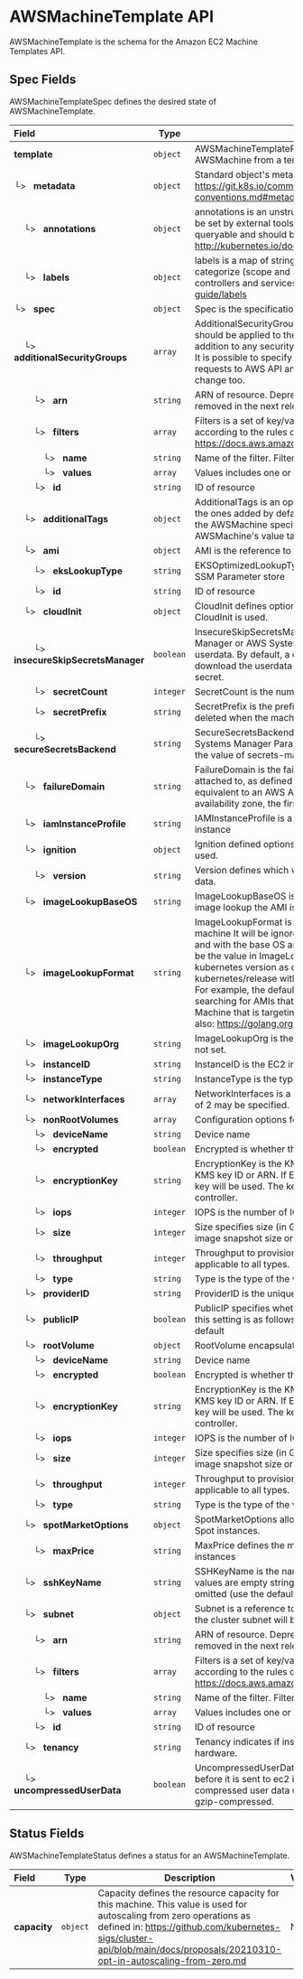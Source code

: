 # AWSMachineTemplate API

AWSMachineTemplate is the schema for the Amazon EC2 Machine Templates API.

## Spec Fields

AWSMachineTemplateSpec defines the desired state of AWSMachineTemplate.

| Field | Type | Description | Validations |
|:---|---|---|---|
|  **template** | `object` | AWSMachineTemplateResource describes the data needed to create am AWSMachine from a template. | N/A |
| └>&nbsp;&nbsp; **metadata** | `object` | Standard object's metadata. More info: https://git.k8s.io/community/contributors/devel/sig-architecture/api-conventions.md#metadata | N/A |
| &nbsp;&nbsp;&nbsp;&nbsp;└>&nbsp;&nbsp; **annotations** | `object` | annotations is an unstructured key value map stored with a resource that may be set by external tools to store and retrieve arbitrary metadata. They are not queryable and should be preserved when modifying objects. More info: http://kubernetes.io/docs/user-guide/annotations | N/A |
| &nbsp;&nbsp;&nbsp;&nbsp;└>&nbsp;&nbsp; **labels** | `object` | labels is a map of string keys and values that can be used to organize and categorize (scope and select) objects. May match selectors of replication controllers and services. More info: http://kubernetes.io/docs/user-guide/labels | N/A |
| └>&nbsp;&nbsp; **spec** | `object` | Spec is the specification of the desired behavior of the machine. | N/A |
| &nbsp;&nbsp;&nbsp;&nbsp;└>&nbsp;&nbsp; **additionalSecurityGroups** | `array` | AdditionalSecurityGroups is an array of references to security groups that should be applied to the instance. These security groups would be set in addition to any security groups defined at the cluster level or in the actuator. It is possible to specify either IDs of Filters. Using Filters will cause additional requests to AWS API and if tags change the attached security groups might change too. | N/A |
| &nbsp;&nbsp;&nbsp;&nbsp;&nbsp;&nbsp;&nbsp;&nbsp;└>&nbsp;&nbsp; **arn** | `string` | ARN of resource. Deprecated: This field has no function and is going to be removed in the next release. | N/A |
| &nbsp;&nbsp;&nbsp;&nbsp;&nbsp;&nbsp;&nbsp;&nbsp;└>&nbsp;&nbsp; **filters** | `array` | Filters is a set of key/value pairs used to identify a resource They are applied according to the rules defined by the AWS API: https://docs.aws.amazon.com/AWSEC2/latest/UserGuide/Using_Filtering.html | N/A |
| &nbsp;&nbsp;&nbsp;&nbsp;&nbsp;&nbsp;&nbsp;&nbsp;&nbsp;&nbsp;&nbsp;&nbsp;└>&nbsp;&nbsp; **name** | `string` | Name of the filter. Filter names are case-sensitive. | N/A |
| &nbsp;&nbsp;&nbsp;&nbsp;&nbsp;&nbsp;&nbsp;&nbsp;&nbsp;&nbsp;&nbsp;&nbsp;└>&nbsp;&nbsp; **values** | `array` | Values includes one or more filter values. Filter values are case-sensitive. | N/A |
| &nbsp;&nbsp;&nbsp;&nbsp;&nbsp;&nbsp;&nbsp;&nbsp;└>&nbsp;&nbsp; **id** | `string` | ID of resource | N/A |
| &nbsp;&nbsp;&nbsp;&nbsp;└>&nbsp;&nbsp; **additionalTags** | `object` | AdditionalTags is an optional set of tags to add to an instance, in addition to the ones added by default by the AWS provider. If both the AWSCluster and the AWSMachine specify the same tag name with different values, the AWSMachine's value takes precedence. | N/A |
| &nbsp;&nbsp;&nbsp;&nbsp;└>&nbsp;&nbsp; **ami** | `object` | AMI is the reference to the AMI from which to create the machine instance. | N/A |
| &nbsp;&nbsp;&nbsp;&nbsp;&nbsp;&nbsp;&nbsp;&nbsp;└>&nbsp;&nbsp; **eksLookupType** | `string` | EKSOptimizedLookupType If specified, will look up an EKS Optimized image in SSM Parameter store | N/A |
| &nbsp;&nbsp;&nbsp;&nbsp;&nbsp;&nbsp;&nbsp;&nbsp;└>&nbsp;&nbsp; **id** | `string` | ID of resource | N/A |
| &nbsp;&nbsp;&nbsp;&nbsp;└>&nbsp;&nbsp; **cloudInit** | `object` | CloudInit defines options related to the bootstrapping systems where CloudInit is used. | N/A |
| &nbsp;&nbsp;&nbsp;&nbsp;&nbsp;&nbsp;&nbsp;&nbsp;└>&nbsp;&nbsp; **insecureSkipSecretsManager** | `boolean` | InsecureSkipSecretsManager, when set to true will not use AWS Secrets Manager or AWS Systems Manager Parameter Store to ensure privacy of userdata. By default, a cloud-init boothook shell script is prepended to download the userdata from Secrets Manager and additionally delete the secret. | N/A |
| &nbsp;&nbsp;&nbsp;&nbsp;&nbsp;&nbsp;&nbsp;&nbsp;└>&nbsp;&nbsp; **secretCount** | `integer` | SecretCount is the number of secrets used to form the complete secret | N/A |
| &nbsp;&nbsp;&nbsp;&nbsp;&nbsp;&nbsp;&nbsp;&nbsp;└>&nbsp;&nbsp; **secretPrefix** | `string` | SecretPrefix is the prefix for the secret name. This is stored temporarily, and deleted when the machine registers as a node against the workload cluster. | N/A |
| &nbsp;&nbsp;&nbsp;&nbsp;&nbsp;&nbsp;&nbsp;&nbsp;└>&nbsp;&nbsp; **secureSecretsBackend** | `string` | SecureSecretsBackend, when set to parameter-store will utilize the AWS Systems Manager Parameter Storage to distribute secrets. By default or with the value of secrets-manager, will use AWS Secrets Manager instead. | N/A |
| &nbsp;&nbsp;&nbsp;&nbsp;└>&nbsp;&nbsp; **failureDomain** | `string` | FailureDomain is the failure domain unique identifier this Machine should be attached to, as defined in Cluster API. For this infrastructure provider, the ID is equivalent to an AWS Availability Zone. If multiple subnets are matched for the availability zone, the first one returned is picked. | N/A |
| &nbsp;&nbsp;&nbsp;&nbsp;└>&nbsp;&nbsp; **iamInstanceProfile** | `string` | IAMInstanceProfile is a name of an IAM instance profile to assign to the instance | N/A |
| &nbsp;&nbsp;&nbsp;&nbsp;└>&nbsp;&nbsp; **ignition** | `object` | Ignition defined options related to the bootstrapping systems where Ignition is used. | N/A |
| &nbsp;&nbsp;&nbsp;&nbsp;&nbsp;&nbsp;&nbsp;&nbsp;└>&nbsp;&nbsp; **version** | `string` | Version defines which version of Ignition will be used to generate bootstrap data. | N/A |
| &nbsp;&nbsp;&nbsp;&nbsp;└>&nbsp;&nbsp; **imageLookupBaseOS** | `string` | ImageLookupBaseOS is the name of the base operating system to use for image lookup the AMI is not set. | N/A |
| &nbsp;&nbsp;&nbsp;&nbsp;└>&nbsp;&nbsp; **imageLookupFormat** | `string` | ImageLookupFormat is the AMI naming format to look up the image for this machine It will be ignored if an explicit AMI is set. Supports substitutions for  and  with the base OS and kubernetes version, respectively. The BaseOS will be the value in ImageLookupBaseOS or ubuntu (the default), and the kubernetes version as defined by the packages produced by kubernetes/release without v as a prefix: 1.13.0, 1.12.5-mybuild.1, or 1.17.3. For example, the default image format of capa-ami--?-* will end up searching for AMIs that match the pattern capa-ami-ubuntu-?1.18.0-* for a Machine that is targeting kubernetes v1.18.0 and the ubuntu base OS. See also: https://golang.org/pkg/text/template/ | N/A |
| &nbsp;&nbsp;&nbsp;&nbsp;└>&nbsp;&nbsp; **imageLookupOrg** | `string` | ImageLookupOrg is the AWS Organization ID to use for image lookup if AMI is not set. | N/A |
| &nbsp;&nbsp;&nbsp;&nbsp;└>&nbsp;&nbsp; **instanceID** | `string` | InstanceID is the EC2 instance ID for this machine. | N/A |
| &nbsp;&nbsp;&nbsp;&nbsp;└>&nbsp;&nbsp; **instanceType** | `string` | InstanceType is the type of instance to create. Example: m4.xlarge | N/A |
| &nbsp;&nbsp;&nbsp;&nbsp;└>&nbsp;&nbsp; **networkInterfaces** | `array` | NetworkInterfaces is a list of ENIs to associate with the instance. A maximum of 2 may be specified. | N/A |
| &nbsp;&nbsp;&nbsp;&nbsp;└>&nbsp;&nbsp; **nonRootVolumes** | `array` | Configuration options for the non root storage volumes. | N/A |
| &nbsp;&nbsp;&nbsp;&nbsp;&nbsp;&nbsp;&nbsp;&nbsp;└>&nbsp;&nbsp; **deviceName** | `string` | Device name | N/A |
| &nbsp;&nbsp;&nbsp;&nbsp;&nbsp;&nbsp;&nbsp;&nbsp;└>&nbsp;&nbsp; **encrypted** | `boolean` | Encrypted is whether the volume should be encrypted or not. | N/A |
| &nbsp;&nbsp;&nbsp;&nbsp;&nbsp;&nbsp;&nbsp;&nbsp;└>&nbsp;&nbsp; **encryptionKey** | `string` | EncryptionKey is the KMS key to use to encrypt the volume. Can be either a KMS key ID or ARN. If Encrypted is set and this is omitted, the default AWS key will be used. The key must already exist and be accessible by the controller. | N/A |
| &nbsp;&nbsp;&nbsp;&nbsp;&nbsp;&nbsp;&nbsp;&nbsp;└>&nbsp;&nbsp; **iops** | `integer` | IOPS is the number of IOPS requested for the disk. Not applicable to all types. | N/A |
| &nbsp;&nbsp;&nbsp;&nbsp;&nbsp;&nbsp;&nbsp;&nbsp;└>&nbsp;&nbsp; **size** | `integer` | Size specifies size (in Gi) of the storage device. Must be greater than the image snapshot size or 8 (whichever is greater). | `Minimum=8` |
| &nbsp;&nbsp;&nbsp;&nbsp;&nbsp;&nbsp;&nbsp;&nbsp;└>&nbsp;&nbsp; **throughput** | `integer` | Throughput to provision in MiB/s supported for the volume type. Not applicable to all types. | N/A |
| &nbsp;&nbsp;&nbsp;&nbsp;&nbsp;&nbsp;&nbsp;&nbsp;└>&nbsp;&nbsp; **type** | `string` | Type is the type of the volume (e.g. gp2, io1, etc...). | N/A |
| &nbsp;&nbsp;&nbsp;&nbsp;└>&nbsp;&nbsp; **providerID** | `string` | ProviderID is the unique identifier as specified by the cloud provider. | N/A |
| &nbsp;&nbsp;&nbsp;&nbsp;└>&nbsp;&nbsp; **publicIP** | `boolean` | PublicIP specifies whether the instance should get a public IP. Precedence for this setting is as follows: 1. This field if set 2. Cluster/flavor setting 3. Subnet default | N/A |
| &nbsp;&nbsp;&nbsp;&nbsp;└>&nbsp;&nbsp; **rootVolume** | `object` | RootVolume encapsulates the configuration options for the root volume | N/A |
| &nbsp;&nbsp;&nbsp;&nbsp;&nbsp;&nbsp;&nbsp;&nbsp;└>&nbsp;&nbsp; **deviceName** | `string` | Device name | N/A |
| &nbsp;&nbsp;&nbsp;&nbsp;&nbsp;&nbsp;&nbsp;&nbsp;└>&nbsp;&nbsp; **encrypted** | `boolean` | Encrypted is whether the volume should be encrypted or not. | N/A |
| &nbsp;&nbsp;&nbsp;&nbsp;&nbsp;&nbsp;&nbsp;&nbsp;└>&nbsp;&nbsp; **encryptionKey** | `string` | EncryptionKey is the KMS key to use to encrypt the volume. Can be either a KMS key ID or ARN. If Encrypted is set and this is omitted, the default AWS key will be used. The key must already exist and be accessible by the controller. | N/A |
| &nbsp;&nbsp;&nbsp;&nbsp;&nbsp;&nbsp;&nbsp;&nbsp;└>&nbsp;&nbsp; **iops** | `integer` | IOPS is the number of IOPS requested for the disk. Not applicable to all types. | N/A |
| &nbsp;&nbsp;&nbsp;&nbsp;&nbsp;&nbsp;&nbsp;&nbsp;└>&nbsp;&nbsp; **size** | `integer` | Size specifies size (in Gi) of the storage device. Must be greater than the image snapshot size or 8 (whichever is greater). | `Minimum=8` |
| &nbsp;&nbsp;&nbsp;&nbsp;&nbsp;&nbsp;&nbsp;&nbsp;└>&nbsp;&nbsp; **throughput** | `integer` | Throughput to provision in MiB/s supported for the volume type. Not applicable to all types. | N/A |
| &nbsp;&nbsp;&nbsp;&nbsp;&nbsp;&nbsp;&nbsp;&nbsp;└>&nbsp;&nbsp; **type** | `string` | Type is the type of the volume (e.g. gp2, io1, etc...). | N/A |
| &nbsp;&nbsp;&nbsp;&nbsp;└>&nbsp;&nbsp; **spotMarketOptions** | `object` | SpotMarketOptions allows users to configure instances to be run using AWS Spot instances. | N/A |
| &nbsp;&nbsp;&nbsp;&nbsp;&nbsp;&nbsp;&nbsp;&nbsp;└>&nbsp;&nbsp; **maxPrice** | `string` | MaxPrice defines the maximum price the user is willing to pay for Spot VM instances | N/A |
| &nbsp;&nbsp;&nbsp;&nbsp;└>&nbsp;&nbsp; **sshKeyName** | `string` | SSHKeyName is the name of the ssh key to attach to the instance. Valid values are empty string (do not use SSH keys), a valid SSH key name, or omitted (use the default SSH key name) | N/A |
| &nbsp;&nbsp;&nbsp;&nbsp;└>&nbsp;&nbsp; **subnet** | `object` | Subnet is a reference to the subnet to use for this instance. If not specified, the cluster subnet will be used. | N/A |
| &nbsp;&nbsp;&nbsp;&nbsp;&nbsp;&nbsp;&nbsp;&nbsp;└>&nbsp;&nbsp; **arn** | `string` | ARN of resource. Deprecated: This field has no function and is going to be removed in the next release. | N/A |
| &nbsp;&nbsp;&nbsp;&nbsp;&nbsp;&nbsp;&nbsp;&nbsp;└>&nbsp;&nbsp; **filters** | `array` | Filters is a set of key/value pairs used to identify a resource They are applied according to the rules defined by the AWS API: https://docs.aws.amazon.com/AWSEC2/latest/UserGuide/Using_Filtering.html | N/A |
| &nbsp;&nbsp;&nbsp;&nbsp;&nbsp;&nbsp;&nbsp;&nbsp;&nbsp;&nbsp;&nbsp;&nbsp;└>&nbsp;&nbsp; **name** | `string` | Name of the filter. Filter names are case-sensitive. | N/A |
| &nbsp;&nbsp;&nbsp;&nbsp;&nbsp;&nbsp;&nbsp;&nbsp;&nbsp;&nbsp;&nbsp;&nbsp;└>&nbsp;&nbsp; **values** | `array` | Values includes one or more filter values. Filter values are case-sensitive. | N/A |
| &nbsp;&nbsp;&nbsp;&nbsp;&nbsp;&nbsp;&nbsp;&nbsp;└>&nbsp;&nbsp; **id** | `string` | ID of resource | N/A |
| &nbsp;&nbsp;&nbsp;&nbsp;└>&nbsp;&nbsp; **tenancy** | `string` | Tenancy indicates if instance should run on shared or single-tenant hardware. | N/A |
| &nbsp;&nbsp;&nbsp;&nbsp;└>&nbsp;&nbsp; **uncompressedUserData** | `boolean` | UncompressedUserData specify whether the user data is gzip-compressed before it is sent to ec2 instance. cloud-init has built-in support for gzip-compressed user data user data stored in aws secret manager is always gzip-compressed. | N/A |
## Status Fields

AWSMachineTemplateStatus defines a status for an AWSMachineTemplate.

| Field | Type | Description | Validations |
|:---|---|---|---|
|  **capacity** | `object` | Capacity defines the resource capacity for this machine. This value is used for autoscaling from zero operations as defined in: https://github.com/kubernetes-sigs/cluster-api/blob/main/docs/proposals/20210310-opt-in-autoscaling-from-zero.md | N/A |

